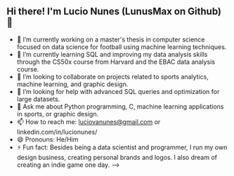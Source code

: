 ## Hi there! I'm Lucio Nunes (LunusMax on Github) 👋

- 🔭 I’m currently working on a master's thesis in computer science focused on data science for football using machine learning techniques.
- 🌱 I’m currently learning SQL and improving my data analysis skills through the CS50x course from Harvard and the EBAC data analysis course.
- 👯 I’m looking to collaborate on projects related to sports analytics, machine learning, and graphic design.
- 🤔 I’m looking for help with advanced SQL queries and optimization for large datasets.
- 💬 Ask me about Python programming, C, machine learning applications in sports, or graphic design.
- 📫 How to reach me: luciovanunes@gmail.com or linkedin.com/in/lucionunes/
- 😄 Pronouns: He/Him
- ⚡ Fun fact: Besides being a data scientist and programmer, I run my own design business, creating personal brands and logos. I also dream of creating an indie game one day.
-->

